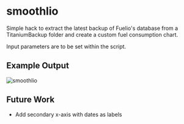 # smoothlio

Simple hack to extract the latest backup of Fuelio's database from a
TitaniumBackup folder and create a custom fuel consumption chart.

Input parameters are to be set within the script.

## Example Output

![smoothlio](https://cloud.githubusercontent.com/assets/2630359/20496429/67939598-b025-11e6-9291-69ab24b59cb3.png)

## Future Work

* Add secondary x-axis with dates as labels
